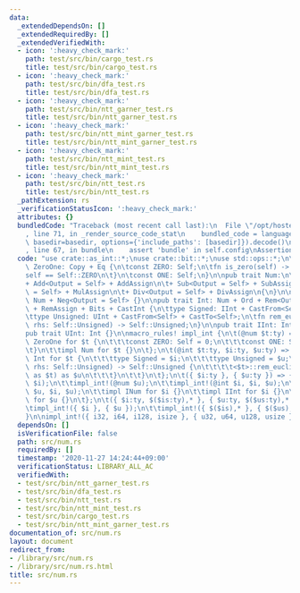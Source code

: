 ```yaml
---
data:
  _extendedDependsOn: []
  _extendedRequiredBy: []
  _extendedVerifiedWith:
  - icon: ':heavy_check_mark:'
    path: test/src/bin/cargo_test.rs
    title: test/src/bin/cargo_test.rs
  - icon: ':heavy_check_mark:'
    path: test/src/bin/dfa_test.rs
    title: test/src/bin/dfa_test.rs
  - icon: ':heavy_check_mark:'
    path: test/src/bin/ntt_garner_test.rs
    title: test/src/bin/ntt_garner_test.rs
  - icon: ':heavy_check_mark:'
    path: test/src/bin/ntt_mint_garner_test.rs
    title: test/src/bin/ntt_mint_garner_test.rs
  - icon: ':heavy_check_mark:'
    path: test/src/bin/ntt_mint_test.rs
    title: test/src/bin/ntt_mint_test.rs
  - icon: ':heavy_check_mark:'
    path: test/src/bin/ntt_test.rs
    title: test/src/bin/ntt_test.rs
  _pathExtension: rs
  _verificationStatusIcon: ':heavy_check_mark:'
  attributes: {}
  bundledCode: "Traceback (most recent call last):\n  File \"/opt/hostedtoolcache/Python/3.9.0/x64/lib/python3.9/site-packages/onlinejudge_verify/documentation/build.py\"\
    , line 71, in _render_source_code_stat\n    bundled_code = language.bundle(stat.path,\
    \ basedir=basedir, options={'include_paths': [basedir]}).decode()\n  File \"/opt/hostedtoolcache/Python/3.9.0/x64/lib/python3.9/site-packages/onlinejudge_verify/languages/user_defined.py\"\
    , line 67, in bundle\n    assert 'bundle' in self.config\nAssertionError\n"
  code: "use crate::as_int::*;\nuse crate::bit::*;\nuse std::ops::*;\n\npub trait\
    \ ZeroOne: Copy + Eq {\n\tconst ZERO: Self;\n\tfn is_zero(self) -> bool {\n\t\t\
    self == Self::ZERO\n\t}\n\tconst ONE: Self;\n}\n\npub trait Num:\n\tZeroOne\n\t\
    + Add<Output = Self> + AddAssign\n\t+ Sub<Output = Self> + SubAssign\n\t+ Mul<Output\
    \ = Self> + MulAssign\n\t+ Div<Output = Self> + DivAssign\n{\n}\n\npub trait INum:\
    \ Num + Neg<Output = Self> {}\n\npub trait Int: Num + Ord + Rem<Output = Self>\
    \ + RemAssign + Bits + CastInt {\n\ttype Signed: IInt + CastFrom<Self> + CastTo<Self>;\n\
    \ttype Unsigned: UInt + CastFrom<Self> + CastTo<Self>;\n\tfn rem_euclid(self,\
    \ rhs: Self::Unsigned) -> Self::Unsigned;\n}\n\npub trait IInt: Int + INum {}\n\
    pub trait UInt: Int {}\n\nmacro_rules! impl_int {\n\t(@num $t:ty) => {\n\t\timpl\
    \ ZeroOne for $t {\n\t\t\tconst ZERO: Self = 0;\n\t\t\tconst ONE: Self = 1;\n\t\
    \t}\n\t\timpl Num for $t {}\n\t};\n\t(@int $t:ty, $i:ty, $u:ty) => {\n\t\timpl\
    \ Int for $t {\n\t\t\ttype Signed = $i;\n\t\t\ttype Unsigned = $u;\n\t\t\tfn rem_euclid(self,\
    \ rhs: Self::Unsigned) -> Self::Unsigned {\n\t\t\t\t<$t>::rem_euclid(self, rhs\
    \ as $t) as $u\n\t\t\t}\n\t\t}\n\t};\n\t({ $i:ty }, { $u:ty }) => {\n\t\timpl_int!(@num\
    \ $i);\n\t\timpl_int!(@num $u);\n\t\timpl_int!(@int $i, $i, $u);\n\t\timpl_int!(@int\
    \ $u, $i, $u);\n\t\timpl INum for $i {}\n\t\timpl IInt for $i {}\n\t\timpl UInt\
    \ for $u {}\n\t};\n\t({ $i:ty, $($is:ty),* }, { $u:ty, $($us:ty),* }) => {\n\t\
    \timpl_int!({ $i }, { $u });\n\t\timpl_int!({ $($is),* }, { $($us),* });\n\t}\n\
    }\n\nimpl_int!({ i32, i64, i128, isize }, { u32, u64, u128, usize });\n"
  dependsOn: []
  isVerificationFile: false
  path: src/num.rs
  requiredBy: []
  timestamp: '2020-11-27 14:24:44+09:00'
  verificationStatus: LIBRARY_ALL_AC
  verifiedWith:
  - test/src/bin/ntt_garner_test.rs
  - test/src/bin/dfa_test.rs
  - test/src/bin/ntt_test.rs
  - test/src/bin/ntt_mint_test.rs
  - test/src/bin/cargo_test.rs
  - test/src/bin/ntt_mint_garner_test.rs
documentation_of: src/num.rs
layout: document
redirect_from:
- /library/src/num.rs
- /library/src/num.rs.html
title: src/num.rs
---
```

